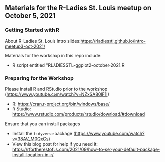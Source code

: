 ## Materials for the R-Ladies St. Louis meetup on October 5, 2021

### Getting Started with R

About R-Ladies St. Louis Intro slides:https://rladiesstl.github.io/intro-meetup3-oct-2021/

Materials for the workshop in this repo include:
  - R script entitled "RLADIESSTL-ggplot2-october-2021.R

### Preparing for the Workshop

Please install R and RStudio prior to the workshop (https://www.youtube.com/watch?v=NZxSA80lF1I)
  - R: https://cran.r-project.org/bin/windows/base/
  - R Studio: https://www.rstudio.com/products/rstudio/download/#download

Ensure that you can install packages
  - Install the `tidyverse` package (https://www.youtube.com/watch?v=38AV_M0QxCs)
  - View this blog post for help if you need it: https://rfortherestofus.com/2021/09/how-to-set-your-default-package-install-location-in-r/


